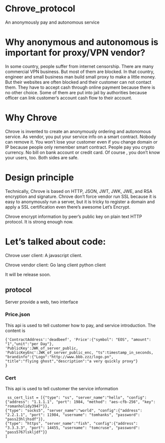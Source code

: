 # Chrove_protocol
An anonymously pay and autonomous service

# Why anonymous and autonomous is important for proxy/VPN vendor?

In some country, people suffer from internet censorship.
There are many commercial VPN business. But most of them are blocked.
In that country, engineer and small business man build small proxy to make a little money.
But their websites are often blocked and their customer can not contact them. 
They have to accept cash through online payment because there is no other choice.
Some of them are put into jail by authorities because officer can link customer’s account cash flow to their account.


# Why Chrove

Chrove is invented to create an anonymously ordering and autonomous service.
As vendor, you put your service info on a smart contract. Nobody can remove it. 
You won’t lose your customer even if you change domain or IP because people only remember smart contract.
People pay you crypto currency. No bill on bank account or credit card.
Of course , you don’t know your users, too.
Both sides are safe.

# Design principle

Technically, Chrove is based on HTTP, JSON, JWT, JWK, JWE, and RSA encryption and signature.
Chrove don’t force vendor run SSL because it is easy to anonymously run a server, but it is tricky to register a domain and apply a SSL certification even there’s awesome Let’s Encrypt.

Chrove encrypt information by peer’s public key on plain text HTTP protocol. It is strong enough now.

# Let’s talked about code:

Chrove user client:
A javascript client.

Chrove vendor client:
Go lang client
python client

It will be release soon.

## protocol
Server provide a web, two interface
### Price.json
This api is used to tell customer how to pay, and service introduction.
The content is
```
{'ContractAddress':'deadbeef', 'Price':{"symbol": "EOS", "amount": "1","unit":"per Day"}, 
'PublicKey':JWK_of_server_public, 'PublicKeyEnc':JWK_of_server_public_enc, "ts":timestamp_in_seconds, 
"brandinfo":{"Logo":"http://www.bbb.zzz/logo.pn",
"title":"flying ghost","description":"a very quickly proxy"}
}
```
### Cert
This api is used to tell customer the service information
```
 ss_cert_list = [{"type": "ss", "server_name":"hello", "config":{"address": "1.1.1.1", "port": 1984, "method": "aes-cfb-256", "key": "romanholidy3947"}},
{"type": "socks5", "server_name":"world", "config":{"address": "2.2.1.1", "port": 11984, "username": "tomhanks", "password": "pass23hljhsdf"}},
{"type": "https", "server_name":"fish", "config":{"address": "3.3.3.3", "port": 14455, "username": "tomcruse", "password": "pass5767lskljdf"}}
]
```
